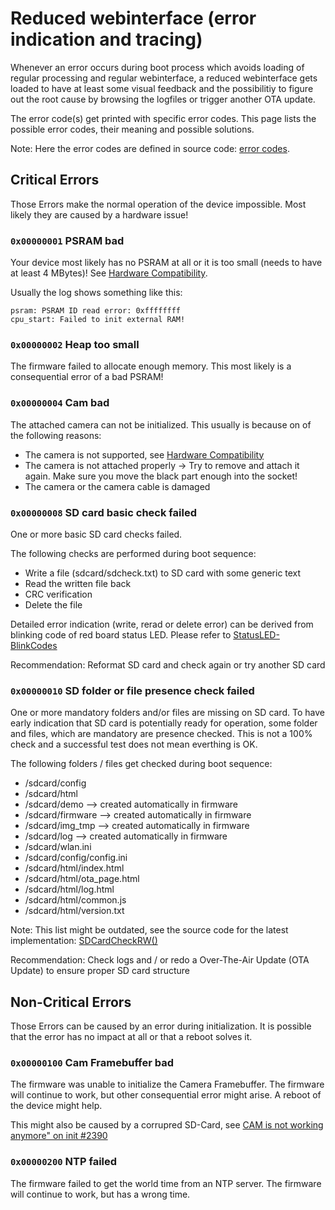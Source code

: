 # Reduced webinterface (error indication and tracing)

Whenever an error occurs during boot process which avoids loading of regular processing and regular webinterface, a reduced webinterface gets loaded to have at least some visual feedback and the possibilitiy to figure out the root cause by browsing the logfiles or trigger another OTA update.

The error code(s) get printed with specific error codes. This page lists the possible error codes, their meaning and possible solutions.

Note: Here the error codes are defined in source code: [error codes](https://github.com/jomjol/AI-on-the-edge-device/blob/rolling/code/components/jomjol_helper/Helper.h).

## Critical Errors
Those Errors make the normal operation of the device impossible.
Most likely they are caused by a hardware issue!

### `0x00000001` PSRAM bad
Your device most likely has no PSRAM at all or it is too small (needs to have at least 4 MBytes)!
See [Hardware Compatibility](Hardware-Compatibility.md).

Usually the log shows something like this:
```
psram: PSRAM ID read error: 0xffffffff
cpu_start: Failed to init external RAM!
```

### `0x00000002` Heap too small
The firmware failed to allocate enough memory. This most likely is a consequential error of a bad PSRAM!

### `0x00000004` Cam bad
The attached camera can not be initialized.
This usually is because on of the following reasons:

 * The camera is not supported, see [Hardware Compatibility](Hardware-Compatibility.md)
 * The camera is not attached properly -> Try to remove and attach it again. Make sure you move the black part enough into the socket!
 * The camera or the camera cable is damaged

### `0x00000008` SD card basic check failed
One or more basic SD card checks failed.

The following checks are performed during boot sequence:

 * Write a file (sdcard/sdcheck.txt) to SD card with some generic text
 * Read the written file back
 * CRC verification
 * Delete the file

Detailed error indication (write, rerad or delete error) can be derived from blinking code of red board status LED. Please refer to [StatusLED-BlinkCodes](https://jomjol.github.io/AI-on-the-edge-device-docs/StatusLED-BlinkCodes/)

Recommendation: Reformat SD card and check again or try another SD card

### `0x00000010` SD folder or file presence check failed
One or more mandatory folders and/or files are missing on SD card.
To have early indication that SD card is potentially ready for operation, some folder and files, which are mandatory are presence checked. This is not a 100% check and a successful test does not mean everthing is OK.

The following folders / files get checked during boot sequence:

 * /sdcard/config
 * /sdcard/html
 * /sdcard/demo --> created automatically in firmware
 * /sdcard/firmware --> created automatically in firmware
 * /sdcard/img_tmp --> created automatically in firmware
 * /sdcard/log --> created automatically in firmware
 * /sdcard/wlan.ini
 * /sdcard/config/config.ini
 * /sdcard/html/index.html
 * /sdcard/html/ota_page.html
 * /sdcard/html/log.html
 * /sdcard/html/common.js
 * /sdcard/html/version.txt

Note: This list might be outdated, see the source code for the latest implementation: [SDCardCheckRW()](https://github.com/jomjol/AI-on-the-edge-device/blob/rolling/code/components/jomjol_helper/sdcard_check.cpp#L14)

Recommendation: Check logs and / or redo a Over-The-Air Update (OTA Update) to ensure proper SD card structure

## Non-Critical Errors
Those Errors can be caused by an error during initialization. It is possible that the error has no impact at all or that a reboot solves it.

### `0x00000100` Cam Framebuffer bad
The firmware was unable to initialize the Camera Framebuffer.
The firmware will continue to work, but other consequential error might arise.
A reboot of the device might help.

This might also be caused by a corrupred SD-Card, see [CAM is not working anymore" on init #2390](https://github.com/jomjol/AI-on-the-edge-device/discussions/2390#discussioncomment-6430819)

### `0x00000200` NTP failed
The firmware failed to get the world time from an NTP server. The firmware will continue to work, but has a wrong time.
